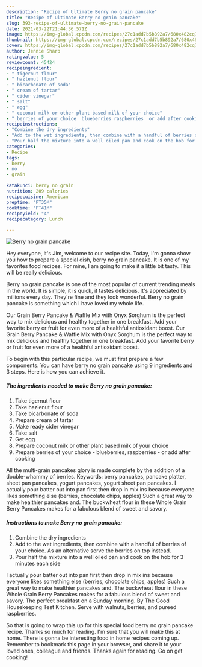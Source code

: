 ```yaml
---
description: "Recipe of Ultimate Berry no grain pancake"
title: "Recipe of Ultimate Berry no grain pancake"
slug: 393-recipe-of-ultimate-berry-no-grain-pancake
date: 2021-03-22T21:44:36.571Z
image: https://img-global.cpcdn.com/recipes/27c1add7b5b892a7/680x482cq70/berry-no-grain-pancake-recipe-main-photo.jpg
thumbnail: https://img-global.cpcdn.com/recipes/27c1add7b5b892a7/680x482cq70/berry-no-grain-pancake-recipe-main-photo.jpg
cover: https://img-global.cpcdn.com/recipes/27c1add7b5b892a7/680x482cq70/berry-no-grain-pancake-recipe-main-photo.jpg
author: Jennie Sharp
ratingvalue: 5
reviewcount: 45424
recipeingredient:
- " tigernut flour"
- " hazlenut flour"
- " bicarbonate of soda"
- " cream of tartar"
- " cider vinegar"
- " salt"
- " egg"
- " coconut milk or other plant based milk of your choice"
- " berries of your choice  blueberries raspberries  or add after cooking"
recipeinstructions:
- "Combine the dry ingredients"
- "Add to the wet ingredients, then combine with a handful of berries of your choice. As an alternative serve the berries on top instead."
- "Pour half the mixture into a well oiled pan and cook on the hob for 3 minutes each side"
categories:
- Recipe
tags:
- berry
- no
- grain

katakunci: berry no grain 
nutrition: 209 calories
recipecuisine: American
preptime: "PT35M"
cooktime: "PT41M"
recipeyield: "4"
recipecategory: Lunch

---
```



![Berry no grain pancake](https://img-global.cpcdn.com/recipes/27c1add7b5b892a7/680x482cq70/berry-no-grain-pancake-recipe-main-photo.jpg)

Hey everyone, it's Jim, welcome to our recipe site. Today, I'm gonna show you how to prepare a special dish, berry no grain pancake. It is one of my favorites food recipes. For mine, I am going to make it a little bit tasty. This will be really delicious.

Berry no grain pancake is one of the most popular of current trending meals in the world. It is simple, it is quick, it tastes delicious. It's appreciated by millions every day. They're fine and they look wonderful. Berry no grain pancake is something which I have loved my whole life.

Our Grain Berry Pancake &amp; Waffle Mix with Onyx Sorghum is the perfect way to mix delicious and healthy together in one breakfast. Add your favorite berry or fruit for even more of a healthful antioxidant boost. Our Grain Berry Pancake &amp; Waffle Mix with Onyx Sorghum is the perfect way to mix delicious and healthy together in one breakfast. Add your favorite berry or fruit for even more of a healthful antioxidant boost.


To begin with this particular recipe, we must first prepare a few components. You can have berry no grain pancake using 9 ingredients and 3 steps. Here is how you can achieve it.

<!--inarticleads1-->

##### The ingredients needed to make Berry no grain pancake:

1. Take  tigernut flour
1. Take  hazlenut flour
1. Take  bicarbonate of soda
1. Prepare  cream of tartar
1. Make ready  cider vinegar
1. Take  salt
1. Get  egg
1. Prepare  coconut milk or other plant based milk of your choice
1. Prepare  berries of your choice - blueberries, raspberries - or add after cooking


All the multi-grain pancakes glory is made complete by the addition of a double-whammy of berries. Keywords: berry pancakes, pancake platter, sheet pan pancakes, yogurt pancakes, yogurt sheet pan pancakes. I actually pour batter out into pan first then drop in mix ins because everyone likes something else (berries, chocolate chips, apples) Such a great way to make healthier pancakes and. The buckwheat flour in these Whole Grain Berry Pancakes makes for a fabulous blend of sweet and savory. 

<!--inarticleads2-->

##### Instructions to make Berry no grain pancake:

1. Combine the dry ingredients
1. Add to the wet ingredients, then combine with a handful of berries of your choice. As an alternative serve the berries on top instead.
1. Pour half the mixture into a well oiled pan and cook on the hob for 3 minutes each side


I actually pour batter out into pan first then drop in mix ins because everyone likes something else (berries, chocolate chips, apples) Such a great way to make healthier pancakes and. The buckwheat flour in these Whole Grain Berry Pancakes makes for a fabulous blend of sweet and savory. The perfect breakfast on a Sunday morning. By The Good Housekeeping Test Kitchen. Serve with walnuts, berries, and pureed raspberries. 

So that is going to wrap this up for this special food berry no grain pancake recipe. Thanks so much for reading. I'm sure that you will make this at home. There is gonna be interesting food in home recipes coming up. Remember to bookmark this page in your browser, and share it to your loved ones, colleague and friends. Thanks again for reading. Go on get cooking!
